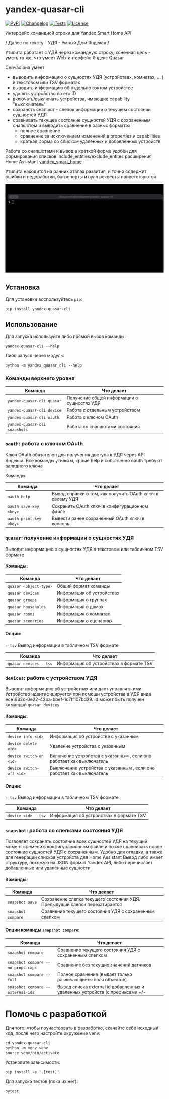 # yandex-quasar-cli

[![PyPI](https://img.shields.io/pypi/v/yandex-quasar-cli.svg)](https://pypi.org/project/quasar-cli/)
[![Changelog](https://img.shields.io/github/v/release/p1ne/yandex-quasar-cli?include_prereleases&label=changelog)](https://github.com/p1ne/quasar-cli/releases)
[![Tests](https://github.com/p1ne/yandex-quasar-cli/actions/workflows/test.yml/badge.svg)](https://github.com/p1ne/quasar-cli/actions/workflows/test.yml)
[![License](https://img.shields.io/badge/license-Apache%202.0-blue.svg)](https://github.com/p1ne/quasar-cli/blob/master/LICENSE)

Интерфейс командной строки для Yandex Smart Home API

/ Далее по тексту - УДЯ - Умный Дом Яндекса /

Утилита работает с УДЯ через командную строку, конечная цель - уметь то же, что умеет Web-интерфейс Яндекс Quasar

Сейчас она умеет
 - выводить информацию о сущностях УДЯ (устройствах, комнатах, ... ) в текстовом или TSV форматах
 - выводить информацию об отдельно взятом устройстве
 - удалять устройство по его ID
 - включать/выключать устройства, имеющие capability "выключатель"
 - сохранять снапшот - слепок информации о текущем состоянии сущностей УДЯ
 - сравнивать текущее состояние сущностей УДЯ с сохраненным снапшотом и выводить сравнение в разных форматах
   - полное сравнение
   - сравнение за исключением изменений в properties и capabilities
   - краткая форма со списком удаленных и добавленных устройств

Работа со снапшотами и вывод в краткой форме удобен для формирования списков include_entities/exclude_entites расширения
Home Assistant [yandex_smart_home](https://github.com/dext0r/yandex_smart_home)

Утилита находится на ранних этапах развития, и точно содержит ошибки и недоработки, багрепорты и пулл реквесты
приветствуются

![Screeecast](quasar.gif)

## Установка

Для установки воспользуйтесь `pip`:

    pip install yandex-quasar-cli

## Использование

Для запуска используйте либо прямой вызов команды:

    yandex-quasar-cli --help

Либо запуск через модуль:

    python -m yandex_quasar_cli --help

### Команды верхнего уровня

| Команда                                       | Что делает                                  |
|-----------------------------------------------|---------------------------------------------|
| ```yandex-quasar-cli quasar```                | Получение общей информации о сущностях УДЯ  |
| ```yandex-quasar-cli device```                | Работа с отдельным устройством  |
| ```yandex-quasar-cli oauth```                 | Работа с ключом OAuth  |
| ```yandex-quasar-cli snapshots```             | Работа со снапшотами состояния  |

### ```oauth```: работа с ключом OAuth

Ключ OAuth обязателен для получения доступа к УДЯ через API Яндекса. Все команды утилиты, кроме help и собственно oauth
требуют валидного ключа

Команды:

| Команда                                       | Что делает                                                |
|-----------------------------------------------|-----------------------------------------------------------|
| ```oauth help```                              | Вывод справки о том, как получить OAuth ключ к своему УДЯ |
| ```oauth save-key <key>```  | Сохранить OAuth ключ в конфигурационном файле             |
| ```oauth print-key <key>``` | Вывести ранее сохраненный OAuth ключ в консоль            |

### ```quasar```: получение информации о сущностях УДЯ

Выводит информацию о сущностях УДЯ в текстовом или табличном TSV формате

#### Команды:

| Команда                    | Что делает                              |
|----------------------------|-----------------------------------------|
| ```quasar <object-type>``` | Общий формат команды                    |
| ```quasar devices```       | Информация об устройствах               |
| ```quasar groups```        | Информация о группах                    |
| ```quasar households```    | Информация о домах                      |
| ```quasar rooms```         | Информация о комнатах                   |
| ```quasar scenarios```     | Информация о сценариях                  |

#### Опции:

```--tsv``` Вывод информации в табличном TSV формате

| Команда                    | Что делает                              |
|----------------------------|-----------------------------------------|
| ```quasar devices --tsv``` | Информация об устройствах в формате TSV |

### ```devices```: работа с устройством УДЯ

Выводит информацию об устройствах или дает управлять ими
Устройство идентифицируется при помощи <id> устройства в УДЯ вида ece1632c-0e22-42ba-bbef-1c7ff107bd29. 
Id может быть получен командой ```quasar devices```

#### Команды:

| Команда                      | Что делает                                                                 |
|------------------------------|----------------------------------------------------------------------------|
| ```device info <id>```       | Информация об устройстве с указанным <id>                                  |
| ```device delete <id>```     | Удаление устройства с указанным <id>                                       |
| ```device switch-on <id>```  | Включение устройства с указанным <id>, если оно работает как выключатель   |
| ```device switch-off <id>``` | Выключение устройства с указанным <id>, если оно работает как выключатель  |

#### Опции:

```--tsv``` Вывод информации в табличном TSV формате

| Команда                 | Что делает                              |
|-------------------------|-----------------------------------------|
| ```device <id> --tsv``` | Информация об устройствах в формате TSV |

### ```snapshot```: работа со слепками состояния УДЯ

Позволяет сохранять состояние всех сущностей УДЯ на текущий момент времени в конфигурационном файле и позже сравнивать
новое состояние сущностей УДЯ с сохраненным. Удобно для отладки, а также для генерации списков устройств для 
Home Assistant
Вывод либо имеет структуру, похожую на JSON формат Yandex API, либо перечисляет добавленные или удаленные сущности

#### Команды:

| Команда                      | Что делает                                                                 |
|------------------------------|----------------------------------------------------------------------------|
| ```snapshot save```          | Сохранение слепка текущего состояния УДЯ. Предыдущий слепок перезатирается |
| ```snapshot compare```       | Сравнение текущего состояния УДЯ с сохраненным слепком                     |

#### Опции команды ```snapshot compare```:

| Команда                      | Что делает                                                                   |
|------------------------------|------------------------------------------------------------------------------|
| ```snapshot compare```       | Сравнение текущего состояния УДЯ с сохраненным слепком                       |
| ```snapshot compare --no-props-caps```       | Сравнение без текущих значений датчиков                                      |
| ```snapshot compare --full```       | Полное сравнение (выдает только различающиеся поля объектов)                 |
| ```snapshot compare --external-ids```       | Вывод списка external id добавленных и удаленных устройств (с префиксами +/- |

# Помочь с разработкой

Для того, чтобы поучаствовать в разработке, скачайте себе исходный код, после чего настройте окружение venv:

    cd yandex-quasar-cli
    python -m venv venv
    source venv/bin/activate

Установите зависимости:

    pip install -e '.[test]'

Для запуска тестов (пока их нет):

    pytest
